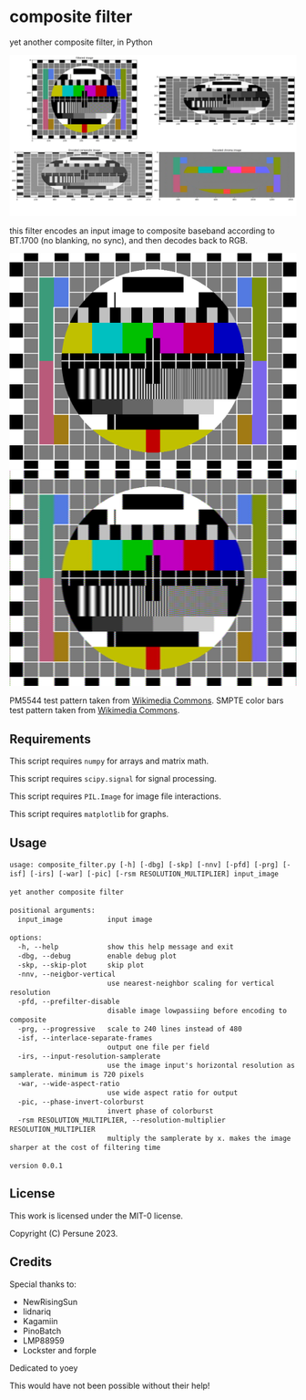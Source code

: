 # composite filter

yet another composite filter, in Python

<img src="docs/example.png">

this filter encodes an input image to composite baseband according to BT.1700 (no blanking, no sync), and then decodes back to RGB.

<img src="test_images/Pm5544_ntsc-2.png">
<img src="test_images/Pm5544_ntsc-2_filt.png">

PM5544 test pattern taken from [Wikimedia Commons](https://commons.wikimedia.org/wiki/File:Pm5544_ntsc-2-.png).
SMPTE color bars test pattern taken from [Wikimedia Commons](https://commons.wikimedia.org/wiki/File:SMPTE_Color_Bars.svg).

## Requirements

This script requires `numpy` for arrays and matrix math.

This script requires `scipy.signal` for signal processing.

This script requires `PIL.Image` for image file interactions.

This script requires `matplotlib` for graphs.

## Usage
```
usage: composite_filter.py [-h] [-dbg] [-skp] [-nnv] [-pfd] [-prg] [-isf] [-irs] [-war] [-pic] [-rsm RESOLUTION_MULTIPLIER] input_image

yet another composite filter

positional arguments:
  input_image           input image

options:
  -h, --help            show this help message and exit
  -dbg, --debug         enable debug plot
  -skp, --skip-plot     skip plot
  -nnv, --neigbor-vertical
                        use nearest-neighbor scaling for vertical resolution
  -pfd, --prefilter-disable
                        disable image lowpassiing before encoding to composite
  -prg, --progressive   scale to 240 lines instead of 480
  -isf, --interlace-separate-frames
                        output one file per field
  -irs, --input-resolution-samplerate
                        use the image input's horizontal resolution as samplerate. minimum is 720 pixels
  -war, --wide-aspect-ratio
                        use wide aspect ratio for output
  -pic, --phase-invert-colorburst
                        invert phase of colorburst
  -rsm RESOLUTION_MULTIPLIER, --resolution-multiplier RESOLUTION_MULTIPLIER
                        multiply the samplerate by x. makes the image sharper at the cost of filtering time

version 0.0.1
```

## License

This work is licensed under the MIT-0 license.

Copyright (C) Persune 2023.

## Credits

Special thanks to:
- NewRisingSun
- lidnariq
- Kagamiin
- PinoBatch
- LMP88959
- Lockster and forple

Dedicated to yoey

This would have not been possible without their help!
